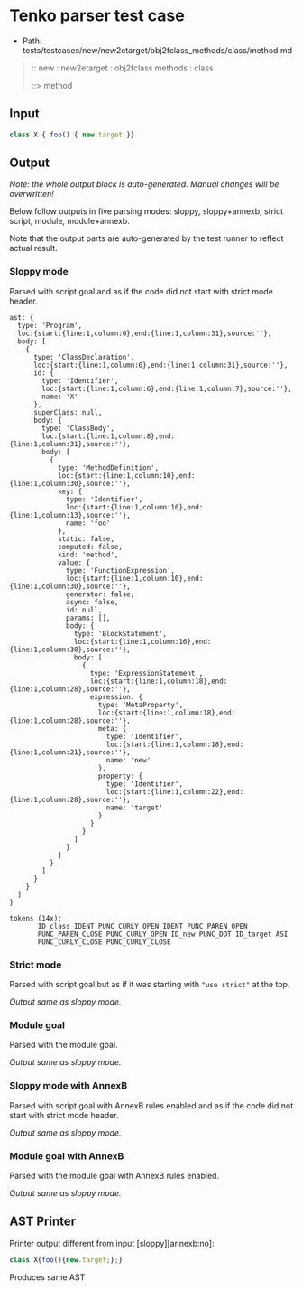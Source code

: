 # Tenko parser test case

- Path: tests/testcases/new/new2etarget/obj2fclass_methods/class/method.md

> :: new : new2etarget : obj2fclass methods : class
>
> ::> method

## Input

`````js
class X { foo() { new.target }}
`````

## Output

_Note: the whole output block is auto-generated. Manual changes will be overwritten!_

Below follow outputs in five parsing modes: sloppy, sloppy+annexb, strict script, module, module+annexb.

Note that the output parts are auto-generated by the test runner to reflect actual result.

### Sloppy mode

Parsed with script goal and as if the code did not start with strict mode header.

`````
ast: {
  type: 'Program',
  loc:{start:{line:1,column:0},end:{line:1,column:31},source:''},
  body: [
    {
      type: 'ClassDeclaration',
      loc:{start:{line:1,column:0},end:{line:1,column:31},source:''},
      id: {
        type: 'Identifier',
        loc:{start:{line:1,column:6},end:{line:1,column:7},source:''},
        name: 'X'
      },
      superClass: null,
      body: {
        type: 'ClassBody',
        loc:{start:{line:1,column:8},end:{line:1,column:31},source:''},
        body: [
          {
            type: 'MethodDefinition',
            loc:{start:{line:1,column:10},end:{line:1,column:30},source:''},
            key: {
              type: 'Identifier',
              loc:{start:{line:1,column:10},end:{line:1,column:13},source:''},
              name: 'foo'
            },
            static: false,
            computed: false,
            kind: 'method',
            value: {
              type: 'FunctionExpression',
              loc:{start:{line:1,column:10},end:{line:1,column:30},source:''},
              generator: false,
              async: false,
              id: null,
              params: [],
              body: {
                type: 'BlockStatement',
                loc:{start:{line:1,column:16},end:{line:1,column:30},source:''},
                body: [
                  {
                    type: 'ExpressionStatement',
                    loc:{start:{line:1,column:18},end:{line:1,column:28},source:''},
                    expression: {
                      type: 'MetaProperty',
                      loc:{start:{line:1,column:18},end:{line:1,column:28},source:''},
                      meta: {
                        type: 'Identifier',
                        loc:{start:{line:1,column:18},end:{line:1,column:21},source:''},
                        name: 'new'
                      },
                      property: {
                        type: 'Identifier',
                        loc:{start:{line:1,column:22},end:{line:1,column:28},source:''},
                        name: 'target'
                      }
                    }
                  }
                ]
              }
            }
          }
        ]
      }
    }
  ]
}

tokens (14x):
       ID_class IDENT PUNC_CURLY_OPEN IDENT PUNC_PAREN_OPEN
       PUNC_PAREN_CLOSE PUNC_CURLY_OPEN ID_new PUNC_DOT ID_target ASI
       PUNC_CURLY_CLOSE PUNC_CURLY_CLOSE
`````

### Strict mode

Parsed with script goal but as if it was starting with `"use strict"` at the top.

_Output same as sloppy mode._

### Module goal

Parsed with the module goal.

_Output same as sloppy mode._

### Sloppy mode with AnnexB

Parsed with script goal with AnnexB rules enabled and as if the code did not start with strict mode header.

_Output same as sloppy mode._

### Module goal with AnnexB

Parsed with the module goal with AnnexB rules enabled.

_Output same as sloppy mode._

## AST Printer

Printer output different from input [sloppy][annexb:no]:

````js
class X{foo(){new.target;};}
````

Produces same AST
